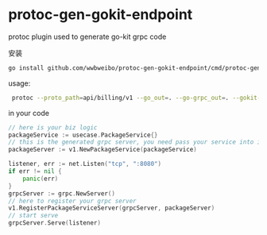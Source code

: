 # protoc-gen-gokit-endpoint

protoc plugin used to generate go-kit grpc code 

安装

```bash
go install github.com/wwbweibo/protoc-gen-gokit-endpoint/cmd/protoc-gen-gokit-endpoint@latest
```

usage:
```bash
 protoc --proto_path=api/billing/v1 --go_out=. --go-grpc_out=. --gokit-endpoint_out=. package_service.proto quota_service.proto   query_service.proto
```

in your code 
```go
// here is your biz logic
packageService := usecase.PackageService{}
// this is the generated grpc server, you need pass your service into it
packageServer := v1.NewPackageService(packageService)

listener, err := net.Listen("tcp", ":8080")
if err != nil {
    panic(err)
}
grpcServer := grpc.NewServer()
// here to register your grpc server
v1.RegisterPackageServiceServer(grpcServer, packageServer)
// start serve
grpcServer.Serve(listener)
```